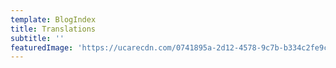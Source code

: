 ```yaml
---
template: BlogIndex
title: Translations
subtitle: ''
featuredImage: 'https://ucarecdn.com/0741895a-2d12-4578-9c7b-b334c2fe9cc2/'
---
```


